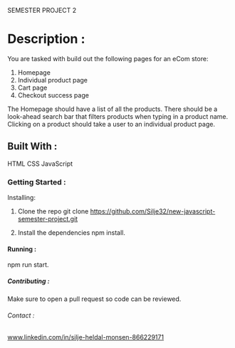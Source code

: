 SEMESTER PROJECT 2

# Description :
You are tasked with build out the following pages for an eCom store:
01. Homepage
02. Individual product page
03. Cart page
04. Checkout success page
                
The Homepage should have a list of all the products. There should be a look-ahead 
search bar that filters products when typing in a product name. Clicking on a 
product should take a user to an individual product page.

## Built With : 
HTML
CSS
JavaScript

### Getting Started :
Installing:
01. Clone the repo
git clone https://github.com/Silje32/new-javascript-semester-project.git

02. Install the dependencies
npm install.

#### Running :
npm run start.

##### Contributing : 
Make sure to open a pull request so code can be reviewed.

###### Contact :
www.linkedin.com/in/silje-heldal-monsen-866229171


